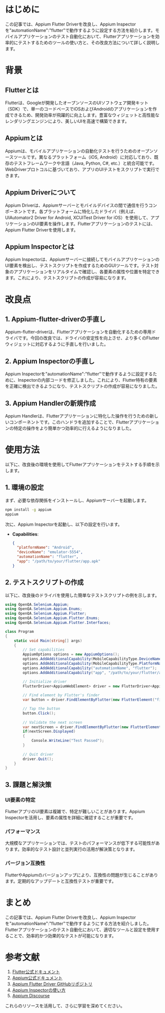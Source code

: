 # はじめに

この記事では、Appium Flutter Driverを改良し、Appium Inspectorを"automationName":"flutter"で動作するように設定する方法を紹介します。モバイルアプリケーションのテスト自動化において、Flutterアプリケーションを効率的にテストするためのツールの使い方と、その改良方法について詳しく説明します。

# 背景

## Flutterとは

Flutterは、Googleが開発したオープンソースのUIソフトウェア開発キット（SDK）で、単一のコードベースでiOSおよびAndroidのアプリケーションを作成できるため、開発効率が飛躍的に向上します。豊富なウィジェットと高性能なレンダリングエンジンにより、美しいUIを高速で構築できます。

## Appiumとは

Appiumは、モバイルアプリケーションの自動化テストを行うためのオープンソースツールです。異なるプラットフォーム（iOS, Android）に対応しており、既存のテストフレームワークや言語（Java, Python, C#, etc.）と統合可能です。WebDriverプロトコルに基づいており、アプリのUIテストをスクリプトで実行できます。

## Appium Driverについて

Appium Driverは、Appiumサーバーとモバイルデバイスの間で通信を行うコンポーネントです。各プラットフォームに特化したドライバ（例えば、UIAutomator2 Driver for Android, XCUITest Driver for iOS）を使用して、アプリケーションのUI要素を操作します。Flutterアプリケーションのテストには、Appium Flutter Driverを使用します。

## Appium Inspectorとは

Appium Inspectorは、Appiumサーバーに接続してモバイルアプリケーションのUI要素を検出し、テストスクリプトを作成するためのGUIツールです。テスト対象のアプリケーションをリアルタイムで確認し、各要素の属性や位置を特定できます。これにより、テストスクリプトの作成が容易になります。

# 改良点

## 1. Appium-flutter-driverの手直し

Appium-flutter-driverは、Flutterアプリケーションを自動化するための専用ドライバです。今回の改良では、ドライバの安定性を向上させ、より多くのFlutterウィジェットに対応するように手直しを行いました。

## 2. Appium Inspectorの手直し

Appium Inspectorを"automationName":"flutter"で動作するように設定するために、Inspectorの内部コードを修正しました。これにより、Flutter特有の要素を正確に検出できるようになり、テストスクリプトの作成が容易になりました。

## 3. Appium Handlerの新規作成

Appium Handlerは、Flutterアプリケーションに特化した操作を行うための新しいコンポーネントです。このハンドラを追加することで、Flutterアプリケーションの特定の操作をより簡単かつ効率的に行えるようになりました。

# 使用方法

以下に、改良後の環境を使用してFlutterアプリケーションをテストする手順を示します。

## 1. 環境の設定

まず、必要な依存関係をインストールし、Appiumサーバーを起動します。

```sh
npm install -g appium
appium
```

次に、Appium Inspectorを起動し、以下の設定を行います。

- **Capabilities**:
  ```json
  {
    "platformName": "Android",
    "deviceName": "emulator-5554",
    "automationName": "flutter",
    "app": "/path/to/your/flutter/app.apk"
  }
  ```

## 2. テストスクリプトの作成

以下に、改良後のドライバを使用した簡単なテストスクリプトの例を示します。

```csharp
using OpenQA.Selenium.Appium;
using OpenQA.Selenium.Appium.Enums;
using OpenQA.Selenium.Appium.Flutter;
using OpenQA.Selenium.Appium.Flutter.Enums;
using OpenQA.Selenium.Appium.Flutter.Interfaces;

class Program
{
    static void Main(string[] args)
    {
        // Set capabilities
        AppiumOptions options = new AppiumOptions();
        options.AddAdditionalCapability(MobileCapabilityType.DeviceName, "emulator-5554");
        options.AddAdditionalCapability(MobileCapabilityType.PlatformName, "Android");
        options.AddAdditionalCapability("automationName", "flutter");
        options.AddAdditionalCapability("app", "/path/to/your/flutter/app.apk");

        // Initialize driver
        FlutterDriver<AppiumWebElement> driver = new FlutterDriver<AppiumWebElement>(new Uri("http://127.0.0.1:4723/wd/hub"), options);
        
        // Find element by Flutter's finder
        var button = driver.FindElementByFlutter(new FlutterElement("finder_text").WithText("Login"));

        // Tap the button
        button.Click();
        
        // Validate the next screen
        var nextScreen = driver.FindElementByFlutter(new FlutterElement("finder_text").WithText("Welcome"));
        if(nextScreen.Displayed)
        {
            Console.WriteLine("Test Passed");
        }
        
        // Quit driver
        driver.Quit();
    }
}
```

## 3. 課題と解決策

### UI要素の特定

FlutterアプリのUI要素は複雑で、特定が難しいことがあります。Appium Inspectorを活用し、要素の属性を詳細に確認することが重要です。

### パフォーマンス

大規模なアプリケーションでは、テストのパフォーマンスが低下する可能性があります。効率的なテスト設計と並列実行の活用が解決策となります。

### バージョン互換性

FlutterやAppiumのバージョンアップにより、互換性の問題が生じることがあります。定期的なアップデートと互換性テストが重要です。

# まとめ

この記事では、Appium Flutter Driverを改良し、Appium Inspectorを"automationName":"flutter"で動作するようにする方法を紹介しました。Flutterアプリケーションのテスト自動化において、適切なツールと設定を使用することで、効率的かつ効果的なテストが可能になります。

# 参考文献

1. [Flutter公式ドキュメント](https://flutter.dev/docs)
2. [Appium公式ドキュメント](http://appium.io/docs/en/about-appium/intro/)
3. [Appium Flutter Driver GitHubリポジトリ](https://github.com/truongsinh/appium-flutter-driver)
4. [Appium Inspectorの使い方](https://appium.io/docs/en/about-appium/intro/)
5. [Appium Discourse](https://discuss.appium.io/)

これらのリソースを活用して、さらに学習を深めてください。